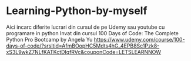 # Learning-Python-by-myself
Aici incarc diferite lucrari din cursul de pe Udemy sau youtube cu programare in python
Invat din cursul 100 Days of Code: The Complete Python Pro Bootcamp by Angela Yu
https://www.udemy.com/course/100-days-of-code/?srsltid=AfmBOopHC5Mdts4hG_4EPB8Sc1Pzk8-xS3L9wkZ7NLfKATKctDIqfRVc&couponCode=LETSLEARNNOW
